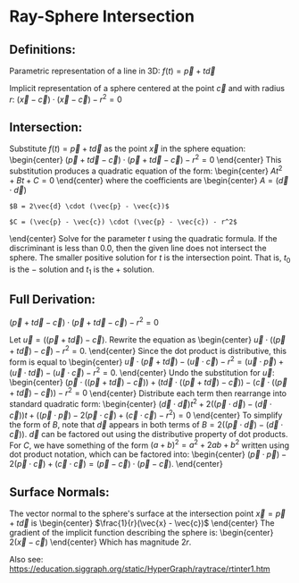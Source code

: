 # Ray-Sphere Intersection

## Definitions: 
Parametric representation of a line in 3D: $f(t) = \vec{p} + t\vec{d}$ 

Implicit representation of a sphere centered at the point $\vec{c}$ and with radius $r$: $(\vec{x} - \vec{c}) \cdot (\vec{x} - \vec{c}) - r^2 = 0$

## Intersection:
Substitute $f(t) = \vec{p} + t\vec{d}$ as the point $\vec{x}$ in the sphere equation: 
\begin{center}
    $(\vec{p} + t\vec{d} - \vec{c}) \cdot (\vec{p} + t\vec{d} - \vec{c}) - r^2 = 0$
\end{center}
This substitution produces a quadratic equation of the form:
\begin{center}
    $At^2 + Bt + C = 0$
\end{center} 
where the coefficients are 
\begin{center}
    $A = (\vec{d} \cdot \vec{d})$

    $B = 2\vec{d} \cdot (\vec{p} - \vec{c})$

    $C = (\vec{p} - \vec{c}) \cdot (\vec{p} - \vec{c}) - r^2$
\end{center} 
Solve for the parameter $t$ using the quadratic formula. 
If the discriminant is less than $0.0$, then the given line does not intersect the sphere. The smaller positive solution for $t$ is the intersection point. That is,
$t_0$ is the $-$ solution and $t_1$ is the $+$ solution. 

## Full Derivation: 
$(\vec{p} + t\vec{d} - \vec{c}) \cdot (\vec{p} + t\vec{d} - \vec{c}) - r^2 = 0$

Let $\vec{u} = ((\vec{p} + t\vec{d}) - \vec{c})$. Rewrite the equation as 
\begin{center}
    $\vec{u} \cdot ((\vec{p} + t\vec{d}) - \vec{c}) - r^2 = 0$. 
\end{center}
Since the dot product is distributive, this form is equal to 
\begin{center}
    $\vec{u} \cdot (\vec{p} + t\vec{d}) - (\vec{u} \cdot \vec{c}) - r^2 = (\vec{u} \cdot \vec{p}) + (\vec{u} \cdot t\vec{d}) - (\vec{u} \cdot \vec{c}) - r^2 = 0$.
\end{center}
Undo the substitution for $\vec{u}$:
\begin{center}
    $(\vec{p} \cdot ((\vec{p} + t\vec{d}) - \vec{c})) + (t\vec{d} \cdot ((\vec{p} + t\vec{d}) - \vec{c})) - (\vec{c} \cdot ((\vec{p} + t\vec{d}) - \vec{c})) - r^2 = 0$
\end{center}
Distribute each term then rearrange into standard quadratic form: 
\begin{center}
    $(\vec{d} \cdot \vec{d})t^2 + 2((\vec{p} \cdot \vec{d}) - (\vec{d} \cdot \vec{c}))t + ((\vec{p} \cdot \vec{p}) - 2(\vec{p} \cdot \vec{c}) + (\vec{c} \cdot \vec{c}) - r^2) = 0$
\end{center}
To simplify the form of $B$, note that $\vec{d}$ appears in both terms of $B = 2((\vec{p} \cdot \vec{d}) - (\vec{d} \cdot \vec{c}))$.
$\vec{d}$ can be factored out using the distributive property of dot products. For $C$, we have something
of the form $(a+b)^2 = a^2 + 2ab + b^2$ written using dot product notation, which can be factored into:
\begin{center}
    $(\vec{p} \cdot \vec{p}) - 2(\vec{p} \cdot \vec{c}) + (\vec{c} \cdot \vec{c}) = (\vec{p} - \vec{c}) \cdot (\vec{p} - \vec{c})$.
\end{center}

## Surface Normals:
The vector normal to the sphere's surface at the intersection point $\vec{x} = \vec{p} + t\vec{d}$ is 
\begin{center}
    $\frac{1}{r}(\vec{x} - \vec{c})$
\end{center}
The gradient of the implicit function describing the sphere is:
\begin{center}
    $2(\vec{x} - \vec{c})$
\end{center}
Which has magnitude $2r$.
 
Also see: https://education.siggraph.org/static/HyperGraph/raytrace/rtinter1.htm